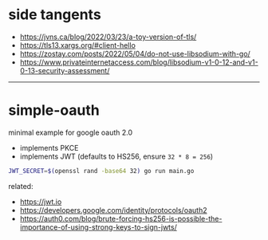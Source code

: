 # side tangents

- https://jvns.ca/blog/2022/03/23/a-toy-version-of-tls/
- https://tls13.xargs.org/#client-hello
- https://zostay.com/posts/2022/05/04/do-not-use-libsodium-with-go/
- https://www.privateinternetaccess.com/blog/libsodium-v1-0-12-and-v1-0-13-security-assessment/

---

# simple-oauth

minimal example for google oauth 2.0

- implements PKCE
- implements JWT (defaults to HS256, ensure `32 * 8 = 256`)

```sh
JWT_SECRET=$(openssl rand -base64 32) go run main.go
```

related:
- https://jwt.io
- https://developers.google.com/identity/protocols/oauth2
- https://auth0.com/blog/brute-forcing-hs256-is-possible-the-importance-of-using-strong-keys-to-sign-jwts/
